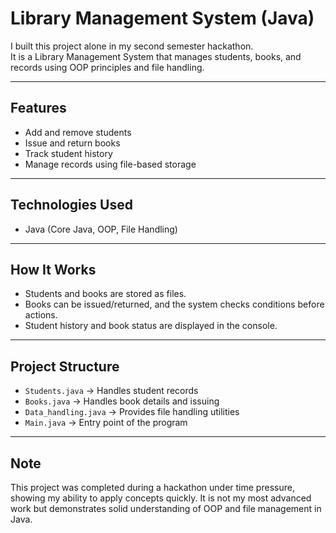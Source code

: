 # Library Management System (Java)

I built this project alone in my second semester hackathon.  
It is a Library Management System that manages students, books, and records using OOP principles and file handling.

---

## Features
- Add and remove students  
- Issue and return books  
- Track student history  
- Manage records using file-based storage  

---

## Technologies Used
- Java (Core Java, OOP, File Handling)

---

## How It Works
- Students and books are stored as files.  
- Books can be issued/returned, and the system checks conditions before actions.  
- Student history and book status are displayed in the console.  

---

## Project Structure
- `Students.java` → Handles student records  
- `Books.java` → Handles book details and issuing  
- `Data_handling.java` → Provides file handling utilities  
- `Main.java` → Entry point of the program  

---

## Note
This project was completed during a hackathon under time pressure, showing my ability to apply concepts quickly. It is not my most advanced work but demonstrates solid understanding of OOP and file management in Java.
